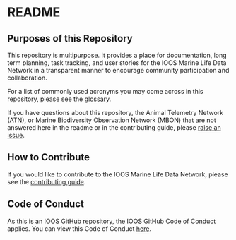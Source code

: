 # README

## Purposes of this Repository
This repository is multipurpose. It provides a place for documentation, long term planning, task tracking, and user stories for the IOOS Marine Life Data Network in a transparent manner to encourage community participation and collaboration.

For a list of commonly used acronyms you may come across in this repository, please see the [glossary](https://github.com/ioos/marine_life_data_network/blob/main/glossary.md).

If you have questions about this repository, the Animal Telemetry Network (ATN), or Marine Biodiversity Observation Network (MBON) that are not answered here in the readme or in the contributing guide, please [raise an issue](https://github.com/ioos/marine_life_data_network/issues/new?template=user_request.yml).
 
## How to Contribute
If you would like to contribute to the IOOS Marine Life Data Network, please see the [contributing guide](https://github.com/ioos/marine_life_data_network/blob/main/CONTRIBUTING.md).

## Code of Conduct
As this is an IOOS GitHub repository, the IOOS GitHub Code of Conduct applies. You can view this Code of Conduct [here](https://github.com/ioos/.github/blob/main/CODE_OF_CONDUCT.md).
 
